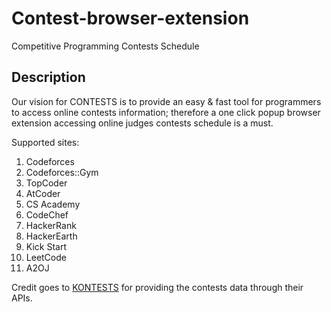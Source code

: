 # Contest-browser-extension
Competitive Programming Contests Schedule

## Description
Our vision for CONTESTS is to provide an easy & fast tool for programmers to access online contests information; therefore a one click popup browser extension accessing online judges contests schedule is a must.



Supported sites:
1. Codeforces
2. Codeforces::Gym
3. TopCoder
4. AtCoder
5. CS Academy
6. CodeChef
7. HackerRank
8. HackerEarth
9. Kick Start
10. LeetCode
11. A2OJ

Credit goes to [KONTESTS](https://kontests.net) for providing the contests data through their APIs.


